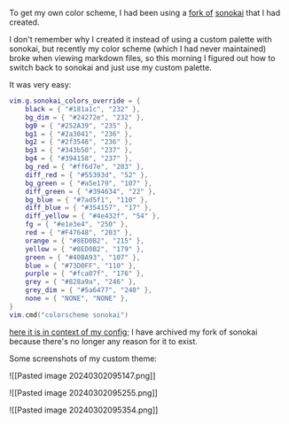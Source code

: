 To get my own color scheme, I had been using a [fork of](https://github.com/llimllib/lilium) [sonokai](https://github.com/sainnhe/sonokai) that I had created. 

I don't remember why I created it instead of using a custom palette with sonokai, but recently my color scheme (which I had never maintained) broke when viewing markdown files, so this morning I figured out how to switch back to sonokai and just use my custom palette.

It was very easy:

```lua
vim.g.sonokai_colors_override = {
	black = { "#181a1c", "232" },
	bg_dim = { "#24272e", "232" },
	bg0 = { "#252A39", "235" },
	bg1 = { "#2a3041", "236" },
	bg2 = { "#2f3548", "236" },
	bg3 = { "#343b50", "237" },
	bg4 = { "#394158", "237" },
	bg_red = { "#ff6d7e", "203" },
	diff_red = { "#55393d", "52" },
	bg_green = { "#a5e179", "107" },
	diff_green = { "#394634", "22" },
	bg_blue = { "#7ad5f1", "110" },
	diff_blue = { "#354157", "17" },
	diff_yellow = { "#4e432f", "54" },
	fg = { "#e1e3e4", "250" },
	red = { "#F47648", "203" },
	orange = { "#8ED0B2", "215" },
	yellow = { "#8ED0B2", "179" },
	green = { "#40BA93", "107" },
	blue = { "#73D0FF", "110" },
	purple = { "#fca07f", "176" },
	grey = { "#828a9a", "246" },
	grey_dim = { "#5a6477", "240" },
	none = { "NONE", "NONE" },
}
vim.cmd("colorscheme sonokai")
```

[here it is in context of my config](https://github.com/llimllib/personal_code/blob/68106a99/homedir/.config/nvim/lua/colorscheme.lua#L1-L27); I have archived my fork of sonokai because there's no longer any reason for it to exist.

Some screenshots of my custom theme:

![[Pasted image 20240302095147.png]]

![[Pasted image 20240302095255.png]]

![[Pasted image 20240302095354.png]]